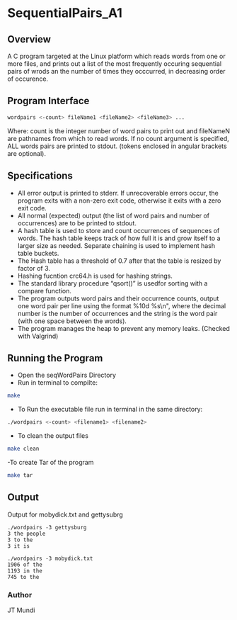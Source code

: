# SequentialPairs_A1

## Overview 
A  C program targeted at the Linux platform which reads words from one or more files, and prints out a list of the most frequently occuring sequential pairs of wrods an the number of times they occcurred, in decreasing order of occurence. 

## Program Interface
```bash
wordpairs <-count> fileName1 <fileName2> <fileName3> ...
```
Where: count is the integer number of word pairs to print out and fileNameN are
pathnames from which to read words. If no count argument is specified, ALL words
pairs are printed to stdout. (tokens enclosed in angular brackets are optional).

## Specifications
- All error output is printed to stderr. If unrecoverable errors occur, the program exits with a non-zero exit code, otherwise it exits with a zero exit code.
- All normal (expected) output (the list of word pairs and number of occurrences) are to be printed to stdout.
- A hash table is used to store and count occurrences of sequences of words. The hash table keeps track of how full it is and grow itself to a larger size as needed. Separate chaining is used to implement hash table buckets.
- The Hash table has a threshold of 0.7 after that the table is resized by factor of 3. 
- Hashing fucntion crc64.h is used for hashing strings.
- The standard library procedure “qsort()” is usedfor sorting with a compare function.
- The program outputs word pairs and their occurrence counts, output one word pair per line using the format %10d %s\n", where the decimal number is the number of occurrences and the string is the word pair (with one space between the words).
- The program manages the heap to prevent any memory leaks. (Checked with Valgrind)

## Running the Program

- Open the seqWordPairs Directory
- Run in terminal to compilte:

```bash
make
```
- To Run the executable file run in terminal in the same directory:

```bash
./wordpairs <-count> <filename1> <filename2>
```

- To clean the output files
```bash
make clean
```

-To create Tar of the program

```bash
make tar
```

## Output

Output for mobydick.txt and gettysubrg

```
./wordpairs -3 gettysburg
3 the people
3 to the
3 it is
```

```
./wordpairs -3 mobydick.txt
1906 of the
1193 in the
745 to the
```
### Author
JT Mundi
